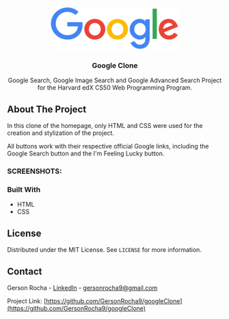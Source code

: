 <!-- PROJECT LOGO -->
<br />
<p align="center">
  <a href="https://github.com/GersonRocha9/googleClone">
    <img src="img/logo.png" alt="Logo" width="300" height="100">
  </a>

  <h3 align="center">Google Clone</h3>

  <p align="center">
    Google Search, Google Image Search and Google Advanced Search Project for the Harvard edX CS50 Web Programming Program.
    <br />


<!-- ABOUT THE PROJECT -->
## About The Project

In this clone of the homepage, only HTML and CSS were used for the creation and stylization of the project.

All buttons work with their respective official Google links, including the Google Search button and the I'm Feeling Lucky button.

### SCREENSHOTS:


### Built With

* HTML
* CSS


<!-- LICENSE -->
## License

Distributed under the MIT License. See `LICENSE` for more information.



<!-- CONTACT -->
## Contact

Gerson Rocha - [LinkedIn](https://linkedin.com/in/gersonrocha) - gersonrocha9@gmail.com

Project Link: [https://github.com/GersonRocha9/googleClone](https://github.com/GersonRocha9/googleClone)
